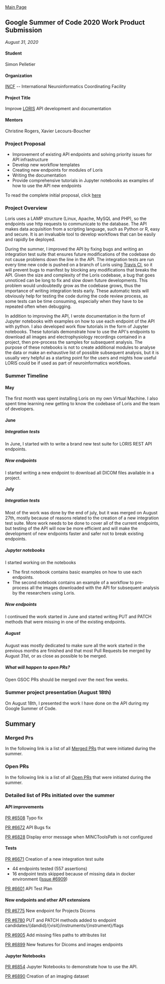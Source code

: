 ﻿---
layout: default
---


[Main Page](https://spell.github.io/)

## Google Summer of Code 2020 Work Product Submission
_August 31, 2020_

#### Student
Simon Pelletier

#### Organization
[INCF](https://www.incf.org/) -- International Neuroinformatics Coordinating Facility

#### Project Title
Improve [LORIS](http://loris.ca/) API development and documentation 

#### Mentors
Christine Rogers, Xavier Lecours-Boucher

### Project Proposal 
- Improvement of existing API endpoints and solving priority issues for API infrastructure <br/>
- Develop new workflow templates <br/>
- Creating new endpoints for modules of Loris <br/>
- Writing the documentation <br/>
- Provide comprehensive tutorials in Jupyter notebooks as examples of how to use the API new endpoints <br/>

To read the complete initial proposal, click [here](https://summerofcode.withgoogle.com/dashboard/project/6754286073020416/details/)

### Project Overview

Loris uses a LAMP structure (Linux, Apache, MySQL and PHP), so the endpoints use http requests to communicate to the 
database. The API makes data acquisition from a scripting language, such as Python or R, easy and secure. It is an 
invaluable tool to develop workflows that can be easily and rapidly be deployed. 

During the summer, I improved the API by fixing bugs and writing an integration test suite that ensures future 
modifications of the codebase do not cause problems down the line in the API. The integration tests are run every 
time new code is pushed on a branch of Loris using [Travis CI](https://travis-ci.org/), so it will prevent bugs to 
manifest by blocking any modifications that breaks the API. Given the size and complexity of the Loris codebase, a bug 
that goes unnoticed can be long to fix and slow down future developments. This problem would undoubtedly grow as the 
codebase grows, thus the importance of writing integration tests early. These automatic tests will obviously help for
testing the code during the code review process, as some tests can be time consuming, especially when they have to be 
repeated often when debugging.

In addition to improving the API, I wrote documentation in the form of Jupyter notebooks with examples 
on how to use each endpoint of the API with python. I also developed work flow tutorials in the form of Jupyter 
notebooks. These tutorials demonstrate how to use the API's endpoints to download all images and electrophysiology 
recordings contained in a project, then pre-process the samples for subsequent analysis. The purpose of these
notebooks is not to create additional modules to analyse the data or make an exhaustive list of possible subsequent 
analysis, but it is usually very helpful as a starting point for the users and mights how useful LORIS could be if
used as part of neuroinformatics workflows. 

### Summer Timeline
#### May
The first month was spent installing Loris on my own Virtual Machine. I also spent time learning new 
getting to know the codebase
of Loris and the team of developers.

#### June
##### Integration tests
In June, I started with to write a brand new test suite for LORIS REST API endpoints.

##### New endpoints
I started writing a new endpoint to download all DICOM files available in a project.

#### July

##### Integration tests
Most of the work was done by the end of july, but it was merged on August 27th, mostly because of reasons related to the 
creation of a new integration test suite. More work needs to be done to cover all of the current endpoints, but testing 
of the API will now be more efficient and will make the development of new endpoints faster and safer not to break 
existing endpoints.  

##### Jupyter notebooks
I started working on the notebooks 
- The first notebook contains basic examples on how to use each endpoints.
- The second notebook contains an example of a workflow to pre-process all the images downloaded with the API for
subsequent analysis by the researchers using Loris.

##### New endpoints
I continued the work started in June and started writing PUT and PATCH methods that were missing in one of the existing 
endpoints.

##### August
August was mostly dedicated to make sure all the work started in the previous months are finished and that
most Pull Requests be merged by August 31st, or as close as possible to be merged. 

##### What will happen to open PRs?

Open GSOC PRs should be merged over the next few weeks.

### Summer project presentation (August 18th)

On August 18th, I presented the work I have done on the API during my Google Summer of Code. 

## Summary
### Merged Prs

In the following link is a list of all [Merged PRs](https://github.com/aces/Loris/pulls?q=is%3Apr+author%3Aspell00+is%3Amerged+created%3A%3C2020-08-31+) that were initiated during the summer.

### Open PRs

In the following link is a list of all [Open PRs](https://github.com/aces/Loris/pulls?q=is%3Apr+author%3Aspell00+is%3Aopen+created%3A%3C2020-08-31+) that were initiated during the summer.

### Detailed list of PRs initiated over the summer
#### API improvements
[PR #6508](https://github.com/aces/Loris/pull/6672) Typo fix

[PR #6672](https://github.com/aces/Loris/pull/6672) API Bugs fix

[PR #6828](https://github.com/aces/Loris/pull/6828) Display error message when MINCToolsPath is not configured


#### Tests
[PR #6671](https://github.com/aces/Loris/pull/6671) Creation of a new integration test suite
- 44 endpoints tested (557 assertions)
- 16 endpoint tests skipped because of missing data in docker environment ([Issue #6909](https://github.com/aces/Loris/issues/6909))

[PR #6601](https://github.com/aces/Loris/pull/6601) API Test Plan

#### New endpoints and other API extensions

[PR #6775](https://github.com/aces/Loris/pull/6775) New endpoint for Projects Dicoms

[PR #6780](https://github.com/aces/Loris/pull/6775) PUT and PATCH methods added to endpoint 
candidates/{dandid}/{visit}/instruments/{instrument}/flags

[PR #6905](https://github.com/aces/Loris/pull/6905) Add missing files paths to attributes list

[PR #6899](https://github.com/aces/Loris/pull/6899) New features for Dicoms and images endpoints


#### Jupyter Notebooks

[PR #6854](https://github.com/aces/Loris/pull/6854) Jupyter Notebooks to demonstrate how to use the 
API.

[PR #6890](https://github.com/aces/Loris/pull/6905) Creation of an imaging dataset

